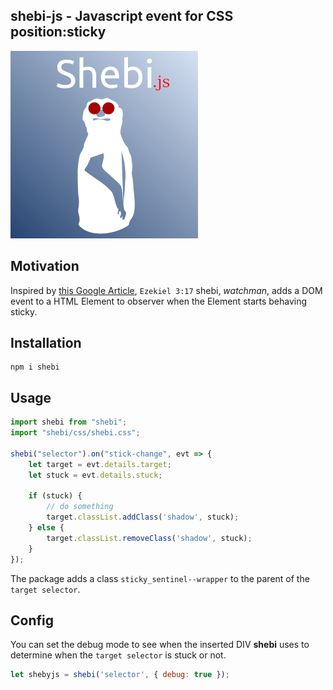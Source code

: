 ## shebi-js - Javascript event for CSS position:sticky

![shebi logo](src/shebi.png)

## Motivation

Inspired by [this Google Article](https://developers.google.com/web/updates/2017/09/sticky-headers), `Ezekiel 3:17` shebi, _watchman_, adds a DOM event to a HTML Element to observer when the Element starts behaving sticky.

## Installation

```
npm i shebi
```

## Usage

```javascript
import shebi from "shebi";
import "shebi/css/shebi.css";

shebi("selector").on("stick-change", evt => {
    let target = evt.details.target;
    let stuck = evt.details.stuck;

    if (stuck) {
        // do something
        target.classList.addClass('shadow', stuck);
    } else {
        target.classList.removeClass('shadow', stuck);
    }
});
```

The package adds a class `sticky_sentinel--wrapper` to the parent of the `target selector`.

## Config

You can set the debug mode to see when the inserted DIV **shebi** uses to determine when the `target selector` is stuck or not.

```javascript
let shebyjs = shebi('selector', { debug: true });
```


